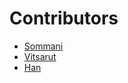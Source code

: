 # Contributors

- [Sommani](sommani@github.com)
- [Vitsarut](han_f50@hotmail.com)
- [Han](han123@github.com)